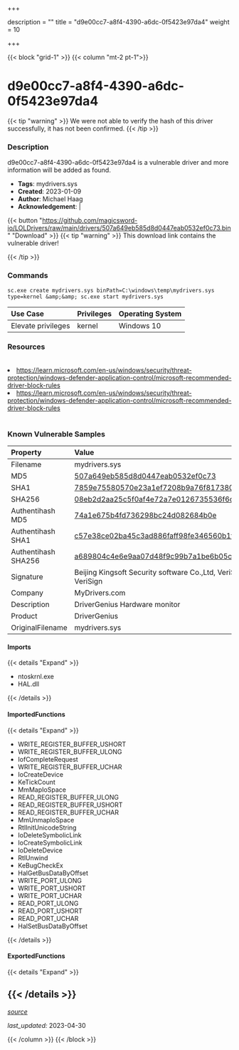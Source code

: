 +++

description = ""
title = "d9e00cc7-a8f4-4390-a6dc-0f5423e97da4"
weight = 10

+++


{{< block "grid-1" >}}
{{< column "mt-2 pt-1">}}


# d9e00cc7-a8f4-4390-a6dc-0f5423e97da4 


{{< tip "warning" >}}
We were not able to verify the hash of this driver successfully, it has not been confirmed.
{{< /tip >}}


### Description

d9e00cc7-a8f4-4390-a6dc-0f5423e97da4 is a vulnerable driver and more information will be added as found.
- **Tags**: mydrivers.sys
- **Created**: 2023-01-09
- **Author**: Michael Haag
- **Acknowledgement**:  | [](https://twitter.com/)

{{< button "https://github.com/magicsword-io/LOLDrivers/raw/main/drivers/507a649eb585d8d0447eab0532ef0c73.bin" "Download" >}}
{{< tip "warning" >}}
This download link contains the vulnerable driver!

{{< /tip >}}

### Commands

```
sc.exe create mydrivers.sys binPath=C:\windows\temp\mydrivers.sys type=kernel &amp;&amp; sc.exe start mydrivers.sys
```

| Use Case | Privileges | Operating System | 
|:---- | ---- | ---- |
| Elevate privileges | kernel | Windows 10 |

### Resources
<br>
<li><a href=" https://learn.microsoft.com/en-us/windows/security/threat-protection/windows-defender-application-control/microsoft-recommended-driver-block-rules"> https://learn.microsoft.com/en-us/windows/security/threat-protection/windows-defender-application-control/microsoft-recommended-driver-block-rules</a></li>
<li><a href="https://learn.microsoft.com/en-us/windows/security/threat-protection/windows-defender-application-control/microsoft-recommended-driver-block-rules">https://learn.microsoft.com/en-us/windows/security/threat-protection/windows-defender-application-control/microsoft-recommended-driver-block-rules</a></li>
<br>

### Known Vulnerable Samples

| Property           | Value |
|:-------------------|:------|
| Filename           | mydrivers.sys |
| MD5                | [507a649eb585d8d0447eab0532ef0c73](https://www.virustotal.com/gui/file/507a649eb585d8d0447eab0532ef0c73) |
| SHA1               | [7859e75580570e23a1ef7208b9a76f81738043d5](https://www.virustotal.com/gui/file/7859e75580570e23a1ef7208b9a76f81738043d5) |
| SHA256             | [08eb2d2aa25c5f0af4e72a7e0126735536f6c2c05e9c7437282171afe5e322c6](https://www.virustotal.com/gui/file/08eb2d2aa25c5f0af4e72a7e0126735536f6c2c05e9c7437282171afe5e322c6) |
| Authentihash MD5   | [74a1e675b4fd736298bc24d082684b0e](https://www.virustotal.com/gui/search/authentihash%253A74a1e675b4fd736298bc24d082684b0e) |
| Authentihash SHA1  | [c57e38ce02ba45c3ad886faff98fe346560b1f5e](https://www.virustotal.com/gui/search/authentihash%253Ac57e38ce02ba45c3ad886faff98fe346560b1f5e) |
| Authentihash SHA256| [a689804c4e6e9aa07d48f9c99b7a1be6b05cba1c632b1a083b8031f6e1651c28](https://www.virustotal.com/gui/search/authentihash%253Aa689804c4e6e9aa07d48f9c99b7a1be6b05cba1c632b1a083b8031f6e1651c28) |
| Signature         | Beijing Kingsoft Security software Co.,Ltd, VeriSign Class 3 Code Signing 2010 CA, VeriSign   |
| Company           | MyDrivers.com |
| Description       | DriverGenius Hardware monitor |
| Product           | DriverGenius |
| OriginalFilename  | mydrivers.sys |


#### Imports
{{< details "Expand" >}}
* ntoskrnl.exe
* HAL.dll

{{< /details >}}
#### ImportedFunctions
{{< details "Expand" >}}
* WRITE_REGISTER_BUFFER_USHORT
* WRITE_REGISTER_BUFFER_ULONG
* IofCompleteRequest
* WRITE_REGISTER_BUFFER_UCHAR
* IoCreateDevice
* KeTickCount
* MmMapIoSpace
* READ_REGISTER_BUFFER_ULONG
* READ_REGISTER_BUFFER_USHORT
* READ_REGISTER_BUFFER_UCHAR
* MmUnmapIoSpace
* RtlInitUnicodeString
* IoDeleteSymbolicLink
* IoCreateSymbolicLink
* IoDeleteDevice
* RtlUnwind
* KeBugCheckEx
* HalGetBusDataByOffset
* WRITE_PORT_ULONG
* WRITE_PORT_USHORT
* WRITE_PORT_UCHAR
* READ_PORT_ULONG
* READ_PORT_USHORT
* READ_PORT_UCHAR
* HalSetBusDataByOffset

{{< /details >}}
#### ExportedFunctions
{{< details "Expand" >}}

{{< /details >}}
-----



[*source*](https://github.com/magicsword-io/LOLDrivers/tree/main/yaml/d9e00cc7-a8f4-4390-a6dc-0f5423e97da4.yaml)

*last_updated:* 2023-04-30








{{< /column >}}
{{< /block >}}
